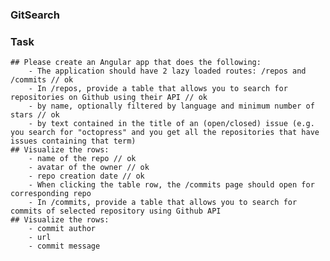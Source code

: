 ### GitSearch
### Task 
    ## Please create an Angular app that does the following:
        - The application should have 2 lazy loaded routes: /repos and /commits // ok
        - In /repos, provide a table that allows you to search for repositories on Github using their API // ok
        - by name, optionally filtered by language and minimum number of stars // ok
        - by text contained in the title of an (open/closed) issue (e.g. you search for "octopress" and you get all the repositories that have issues containing that term)
    ## Visualize the rows:
        - name of the repo // ok
        - avatar of the owner // ok
        - repo creation date // ok
        - When clicking the table row, the /commits page should open for corresponding repo
        - In /commits, provide a table that allows you to search for commits of selected repository using Github API
    ## Visualize the rows:
        - commit author
        - url
        - commit message
